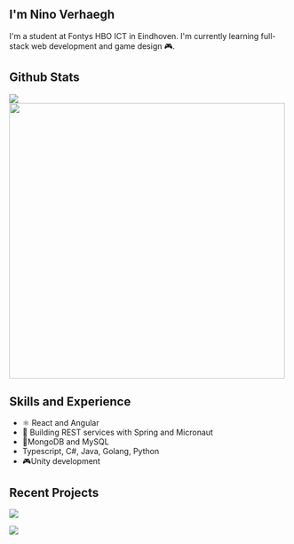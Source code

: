 ## I'm Nino Verhaegh
I'm a student at Fontys HBO ICT in Eindhoven. I'm currently learning full-stack web development and game design 🎮.

## Github Stats 
<img src="https://github-readme-stats.vercel.app/api?username=Kibuns&show_icons=true&theme=graywhite" />

<img src="https://github-readme-stats.vercel.app/api/top-langs/?username=Kibuns&layout=compact&theme=graywhite" width="496"/> 

## Skills and Experience
* ⚛ React and Angular
* 🍃 Building REST services with Spring and Micronaut
* 💾MongoDB and MySQL
* Typescript, C#, Java, Golang, Python
* 🎮Unity development

## Recent Projects

[<img src="https://github-readme-stats.vercel.app/api/pin/?username=Kibuns&repo=PixelSurvival" />](https://github.com/Kibuns/PixelSurvival)

[<img src="https://github-readme-stats.vercel.app/api/pin/?username=DB01-4&repo=24Eat"/>](https://github.com/DB01-4)



<!---
Kibuns/Kibuns is a ✨ special ✨ repository because its `README.md` (this file) appears on your GitHub profile.
You can click the Preview link to take a look at your changes.
--->
